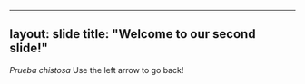 ---
layout: slide
title: "Welcome to our second slide!"
--
*Prueba chistosa*
Use the left arrow to go back!
